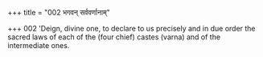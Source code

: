 +++
title = "002 भगवन् सर्ववर्णानाम्"

+++
002	'Deign, divine one, to declare to us precisely and in due order the sacred laws of each of the (four chief) castes (varna) and of the intermediate ones.